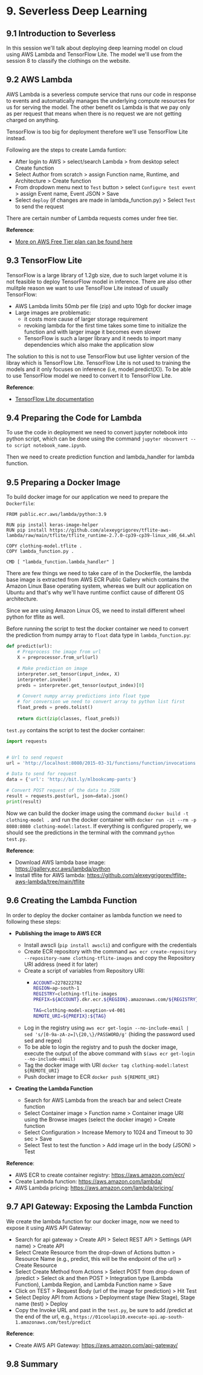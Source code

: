 # 9. Severless Deep Learning

## 9.1 Introduction to Severless

In this session we'll talk about deploying deep learning model on cloud using AWS Lambda and TensorFlow Lite. The model we'll use from the session 8 to classify the clothings on the website.

## 9.2 AWS Lambda

AWS Lambda is a severless compute service that runs our code in response to events and automatically manages the underlying compute resources for us for serving the model. The other benefit os Lambda is that we pay only as per request that means when there is no request we are not getting charged on anything.

TensorFlow is too big for deployment therefore we'll use TensorFlow Lite instead.

Following are the steps to create Lamda funtion:

- After login to AWS > select/search Lambda > from desktop select Create function
- Select Author from scratch > assign Function name, Runtime, and Architecture > Create function
- From dropdown menu next to `Test` button > select `Configure test event` > assign Event name, Event JSON > Save
- Select `deploy` (if changes are made in lambda_function.py) > Select `Test` to send the request

There are certain number of Lambda requests comes under free tier.

**Reference**:

- [More on AWS Free Tier plan can be found here](https://aws.amazon.com/free/?all-free-tier.sort-by=item.additionalFields.SortRank&all-free-tier.sort-order=asc&awsf.Free%20Tier%20Types=*all&awsf.Free%20Tier%20Categories=*all)

## 9.3 TensorFlow Lite

TensorFlow is a large library of 1.2gb size, due to such larget volume it is not feasible to deploy TensorFlow model in inference. There are also other mulitple reason we want to use TensoFlow Lite instead of usually TensorFlow:

- AWS Lambda limits 50mb per file (zip) and upto 10gb for docker image
- Large images are problematic:
  - it costs more cause of larger storage requirement
  - revoking lambda for the first time takes some time to initialize the function and with larger image it becomes even slower
  - TensorFlow is such a larger library and it needs to import many dependencies which also make the application slow

The solution to this is not to use TensorFlow but use lighter version of the libray which is TensorFlow Lite. TensorFlow Lite is not used to training the models and it only focuses on inference (i.e, model.predict(X)). To be able to use TensorFlow model we need to convert it to TensorFlow Lite.

**Reference**:

- [TensorFlow Lite documentation](https://www.tensorflow.org/lite)

## 9.4 Preparing the Code for Lambda

To use the code in deployment we need to convert jupyter notebook into python script, which can be done using the command `jupyter nbconvert --to script notebook_name.ipynb`.

Then we need to create prediction function and lambda_handler for lambda function.

## 9.5 Preparing a Docker Image

To build docker image for our application we need to prepare the `Dockerfile`:

```docker
FROM public.ecr.aws/lambda/python:3.9

RUN pip install keras-image-helper
RUN pip install https://github.com/alexeygrigorev/tflite-aws-lambda/raw/main/tflite/tflite_runtime-2.7.0-cp39-cp39-linux_x86_64.whl

COPY clothing-model.tflite .
COPY lambda_function.py .

CMD [ "lambda_function.lambda_handler" ]
```

There are few things we need to take care of in the Dockerfile, the lambda base image is extracted from AWS ECR Public Gallery which contains the Amazon Linux Base operating system, whereas we built our application on Ubuntu and that's why we'll have runtime conflict cause of different OS architecture.

Since we are using Amazon Linux OS, we need to install different wheel python for tflite as well.

Before running the script to test the docker container we need to convert the prediction from numpy array to `float` data type in `lambda_function.py`:

```python
def predict(url):
    # Preprocess the image from url
    X = preprocessor.from_url(url)

    # Make prediction on image
    interpreter.set_tensor(input_index, X)
    interpreter.invoke()
    preds = interpreter.get_tensor(output_index)[0]

    # Convert numpy array predictions into float type
    # for conversion we need to convert array to python list first
    float_preds = preds.tolist()
    
    return dict(zip(classes, float_preds))
```

`test.py` contains the script to test the docker container:

```python
import requests


# Url to send request
url = 'http://localhost:8080/2015-03-31/functions/function/invocations'

# Data to send for request
data = {'url': 'http://bit.ly/mlbookcamp-pants'}

# Convert POST request of the data to JSON
result = requests.post(url, json=data).json()
print(result)
```

Now we can build the docker image using the command `docker build -t clothing-model .` and run the docker container with `docker run -it --rm -p 8080:8080 clothing-model:latest`. If everything is configured properly, we should see the predictions in the terminal with the command `python test.py`.

**Reference**:

- Download AWS lambda base image: https://gallery.ecr.aws/lambda/python
- Install tflite for AWS lambda: https://github.com/alexeygrigorev/tflite-aws-lambda/tree/main/tflite

## 9.6 Creating the Lambda Function

In order to deploy the docker container as lambda function we need to following these steps:

- **Publishing the image to AWS ECR**

  - Install awscli (`pip install awscli`) and configure with the credentials
  - Create ECR repository with the command `aws ecr create-repository --repository-name clothing-tflite-images` and copy the Repository URI address (need it for later)
  - Create a script of variables from Repository URI:
    - ```bash
      ACCOUNT=2278222782
      REGION=ap-south-1
      REGISTRY=clothing-tflite-images
      PREFIX=${ACCOUNT}.dkr.ecr.${REGION}.amazonaws.com/${REGISTRY}

      TAG=clothing-model-xception-v4-001
      REMOTE_URI=${PREFIX}:${TAG}
      ```
  - Log in the registry using `aws ecr get-login --no-include-email | sed 's/[0-9a-zA-z=]\{20,\}/PASSWORD/g'` (hiding the password used sed and regex)
  - To be able to login the registry and to push the docker image, execute the output of the above command with `$(aws ecr get-login --no-include-email)`
  - Tag the docker image with URI `docker tag clothing-model:latest ${REMOTE_URI}`
  - Push docker image to ECR `docker push ${REMOTE_URI}`

- **Creating the Lambda Function**
  
  - Search for AWS Lambda from the sreach bar and select Create function
  - Select Container image > Function name > Container image URI using the Browse images (select the docker image) > Create function
  - Select Configuration > Increase Memory to 1024 and Timeout to 30 sec > Save
  - Select Test to test the function > Add image url in the body (JSON) > Test

**Reference**:

- AWS ECR to create container registry: https://aws.amazon.com/ecr/
- Create Lambda function: https://aws.amazon.com/lambda/
- AWS Lambda pricing: https://aws.amazon.com/lambda/pricing/

## 9.7 API Gateway: Exposing the Lambda Function

We create the lambda function for our docker image, now we need to expose it using AWS API Gateway:

- Search for api gateway > Create API > Select REST API > Settings (API name) > Create API
- Select Create Resource from the drop-down of Actions button > Resource Name (e.g., predict, this will be the endpoint of the url) > Create Resource
- Select Create Method from Actions > Select POST from drop-down of /predict > Select ok and then POST > Integration type (Lambda Function), Lambda Region, and Lambda Function name > Save
- Click on TEST > Request Body (url of the image for prediction) > Hit Test
- Select Deploy API from Actions > Deployment stage (New Stage), Stage name (test) > Deploy
- Copy the Invoke URL and past in the `test.py`, be sure to add /predict at the end of the url, e.g., `https://01coolapi10.execute-api.ap-south-1.amazonaws.com/test/predict`

**Reference**:

- Create AWS API Gateway: https://aws.amazon.com/api-gateway/

## 9.8 Summary

